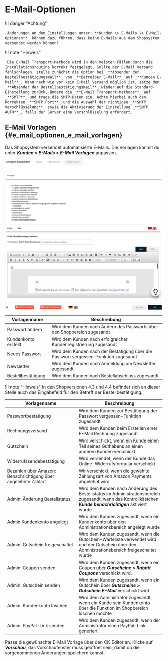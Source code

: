 # E-Mail-Optionen 

!!! danger "Achtung"

	 Änderungen an den Einstellungen unter _**Kunden \> E-Mails \> E-Mail-Optionen**_ können dazu führen, dass keine E-Mails aus dem Shopsystem versendet werden können!

!!! note "Hinweis" 

	 Die E-Mail Transport-Methode wird in den meisten Fällen durch die Installationsroutine korrekt festgelegt. Sollte der E-Mail Versand fehlschlagen, stelle zunächst die Option bei _**Absender der Bestellbestätigungsmail**_ von _**Betreiber E-Mail**_ auf _**Kunden E-Mail**_. Wenn nach wie vor kein E-Mail Versand möglich ist, setze den _**Absender der Bestellbestätigungsmail**_ wieder auf die Standard-Einstellung zurück, ändere die _**E-Mail Transport-Methode**_ auf _**SMTP**_ und trage die SMTP-Daten ein. Achte hierbei auch den korrekten _**SMTP Port**_ und die Auswahl der richtigen _**SMTP Verschlüsselung**_ sowie die Aktivierung der Einstellung _**SMTP AUTH**_, falls der Server eine Verschlüsselung erfordert.


## E-Mail Vorlagen {#e_mail_optionen_e_mail_vorlagen}

Das Shopsystem versendet automatisierte E-Mails. Die Vorlagen kannst du unter _**Kunden \> E-Mails \> E-Mail Vorlagen**_ anpassen.

![](../../Bilder/Konfiguration_EMailOptionen_EMailVorlagen_EMailVorlagen01.png "E-Mail Vorlagen")
![](../../Bilder/Konfiguration_EMailOptionen_EMailVorlagen_EMailVorlagen02.png)

|Vorlagenname|Beschreibung|
|------------|------------|
|Passwort ändern|Wird dem Kunden nach Ändern des Passworts über den Shopbereich zugesandt|
|Kundenkonto erstellt|Wird dem Kunden nach erfolgreicher Kundenregistrierung zugesandt|
|Neues Passwort|Wird dem Kunden nach der Bestätigung über die Passwort vergessen-Funktion zugesandt|
|Newsletter|Wird dem Kunden nach Anmeldung am Newsletter zugesandt|
|Bestellbestätigung|Wird dem Kunden nach Bestellabschluss zugesandt|

!!! note "Hinweis"
	 In den Shopversionen 4.3 und 4.4 befindet sich an dieser Stelle auch das Eingabefeld für den Betreff der Bestellbestätigung.

|Vorlagenname|Beschreibung|
|------------|------------|
|Passwortbestätigung|Wird dem Kunden zur Bestätigung der Passwort vergessen-Funktion zugesandt|
|Rechnungsversand|Wird dem Kunden beim Erstellen einer E-Mail Rechnung zugesandt|
|Gutschein|Wird verschickt, wenn ein Kunde einen Teil seines Guthabens an einen anderen Kunden verschickt|
|Widerrufssendebestätigung|Wird versendet, wenn der Kunde das Online-Widerrufsformular verschickt|
|Bezahlen über Amazon: Benachrichtigung über abgelehnte Zahlart|Wir verschickt, wenn die gewählte Zahlungsart von Amazon Payments abgelehnt wird|
|Admin: Änderung Bestellstatus|Wird dem Kunden nach Änderung des Bestellstatus im Administrationsbereich zugesandt, wenn das Kontrollkästchen _**Kunde benachrichtigen**_ aktiviert wurde|
|Admin:Kundenkonto angelegt|Wird dem Kunden zugesandt, wenn ein Kundenkonto über den Administrationsbereich angelegt wurde|
|Admin: Gutschein freigeschaltet|Wird dem Kunden zugesandt, wenn die Gutschein-Warteliste verwendet wird und der Gutschein über den Administrationsbereich freigeschaltet wurde|
|Admin: Coupon senden|Wird dem Kunden zugesandt, wenn ein Coupon über _**Gutscheine \> Rabatt Coupons**_ verschickt wird.|
|Admin: Gutschein senden|Wird dem Kunden zugesandt, wenn ein Gutschein über _**Gutscheine \> Gutschein E-Mail**_ verschickt wird|
|Admin: Kundenkonto löschen|Wird dem Administrator zugesandt, wenn ein Kunde sein Kundenkonto über die Funktion im Shopbereich löschen möchte|
|Admin: PayPal-Link senden|Wird dem Kunden zugesandt, wenn der Administrator einen PayPal-Link generiert|

Passe die gewünschte E-Mail Vorlage über den CK-Editor an. Klicke auf _**Vorschau**_, das Vorschaufenster muss geöffnet sein, damit du die vorgenommenen Änderungen speichern kannst.
